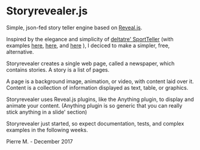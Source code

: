 # Storyrevealer.js

Simple, json-fed story teller engine based on [Reveal.js](http://revealjs.com).

Inspired by the elegance and simplicity of [deltatre' SportTeller](http://www.deltatre.com/online-solutions/sportteller/)
(with examples
[here](http://www.europeantour.com/sportteller/us-open-day-4-in-numbers.html),
[here](http://www.gaa.ie/sportteller-content/stories/1/1/55b33bda-d289-41a6-ba6e-a3e094201f36/index.html#Slide_2),
and
[here](http://www.europeantour.com/sportteller/bmw-pga-championship-day-1-in-numbers.html)
), I deciced to make a simpler, free, alternative.

Storyrevealer creates a single web page, called a newspaper, which contains stories.
A story is a list of pages.

A page is a background image, animation, or video, with content laid over it.
Content is a collection of information displayed as text, table, or graphics.

Storyrevealer uses Reveal.js plugins, like the Anything plugin, to display and animate your content.
(Anything plugin is so generic that you can really stick anything in a slide' section)

Storyrevealer just started, so expect documentation, tests, and complex examples in the following weeks.

Pierre M. - December 2017